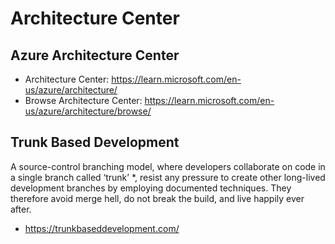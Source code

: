 # Architecture Center
## Azure Architecture Center
- Architecture Center: https://learn.microsoft.com/en-us/azure/architecture/
- Browse Architecture Center: https://learn.microsoft.com/en-us/azure/architecture/browse/

## Trunk Based Development
A source-control branching model, where developers collaborate on code in a single branch called ‘trunk’ *, resist any pressure to create other long-lived development branches by employing documented techniques. They therefore avoid merge hell, do not break the build, and live happily ever after.
- https://trunkbaseddevelopment.com/
